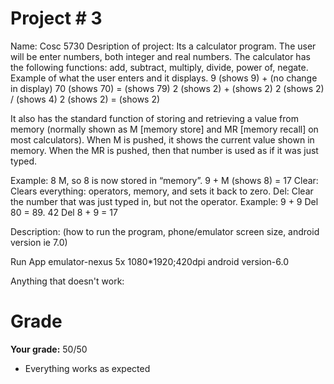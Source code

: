 # Project # 3
Name:  Cosc 5730
Desription of project:
Its a calculator program. 
The user will be enter numbers, both integer and real numbers. The calculator has the following functions: add, subtract, multiply, divide, power of, negate. Example of what the user enters and it displays.
9 (shows 9) + (no change in display) 70 (shows 70) = (shows 79)
2 (shows 2) + (shows 2) 2 (shows 2) / (shows 4) 2 (shows 2) = (shows 2)

It also has the standard function of storing and retrieving a value from memory (normally shown as M [memory store] and MR [memory recall] on most calculators). When M is pushed, it shows the current value shown in memory. When the MR is pushed, then that number is used as if it was just typed.

Example: 8 M, so 8 is now stored in “memory”.
         9 + M (shows 8) = 17
Clear: Clears everything: operators, memory, and sets it back to zero.
Del: Clear the number that was just typed in, but not the operator.
Example: 9 + 9 Del 80 = 89. 42 Del 8 + 9 = 17

Description:  (how to run the program, phone/emulator screen size, android version ie 7.0)

Run App
emulator-nexus 5x 1080*1920;420dpi
android version-6.0


Anything that doesn't work:


Grade
===
**Your grade:** 50/50

* Everything works as expected
